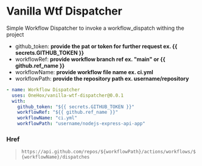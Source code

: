 # Vanilla Wtf Dispatcher

Simple Workflow Dispatcher to invoke a workflow_dispatch withing the project

- github_token: **provide the pat or token for further request ex. {{ secrets.GITHUB_TOKEN }}**
- workflowRef: **provide workflow branch ref ex. "main" or {{ github.ref_name }}**
- workflowName: **provide workflow file name ex. ci.yml**
- workflowPath: **provide the repository path ex. username/repository**

```yml
- name: Workflow Dispatcher
  uses: OneHox/vanilla-wtf-dispatcher@0.0.1
  with:
    github_token: "${{ secrets.GITHUB_TOKEN }}"
    workflowRef: "${{ github.ref_name }}"
    workflowName: "ci.yml"
    workflowPath: "username/nodejs-express-api-app"
```

### Href

> `https://api.github.com/repos/${workflowPath}/actions/workflows/${workflowName}/dispatches`
